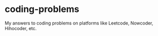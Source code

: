# coding-problems
My answers to coding problems on platforms like Leetcode, Nowcoder, Hihocoder, etc.
